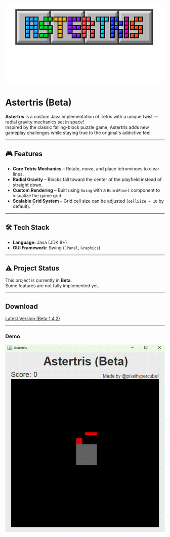 <img src="Astertris/src/assets/img/logo_color768px.png"/>

# Astertris (Beta)

**Astertris** is a custom Java implementation of Tetris with a unique twist — radial gravity mechanics set in space!  
Inspired by the classic falling-block puzzle game, Astertris adds new gameplay challenges while staying true to the original's addictive feel.

---

## 🎮 Features
- **Core Tetris Mechanics** – Rotate, move, and place tetrominoes to clear lines.  
- **Radial Gravity** – Blocks fall toward the center of the playfield instead of straight down.  
- **Custom Rendering** – Built using `Swing` with a `BoardPanel` component to visualize the game grid.  
- **Scalable Grid System** – Grid cell size can be adjusted (`cellSize = 10` by default).  ``

---

## 🛠️ Tech Stack
- **Language:** Java (JDK 8+)  
- **GUI Framework:** Swing (`JPanel`, `Graphics`)  

---

## ⚠️ Project Status
This project is currently in **Beta**.  
Some features are not fully implemented yet.

---

## Download
[Latest Version (Beta 1.4.2)](https://github.com/pixelhypercube/Astertris/releases/tag/beta-1.4.2)

---

### Demo
![Astertris Gameplay](demo.gif)
